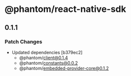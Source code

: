 # @phantom/react-native-sdk

## 0.1.1

### Patch Changes

- Updated dependencies [b379ec2]
  - @phantom/client@0.1.4
  - @phantom/constants@0.0.2
  - @phantom/embedded-provider-core@0.1.2
